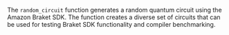 The `random_circuit` function generates a random quantum circuit using the Amazon Braket SDK.
The function creates a diverse set of circuits that can be used for testing Braket SDK functionality and compiler benchmarking.
<!--
[metadata-name]: Random Quantum Circuit Generator
[metadata-tags]: Auxialiary function
[metadata-url]: https://github.com/amazon-braket/amazon-braket-algorithm-library/tree/main/src/braket/experimental/auxiliary_functions/random_circuit
-->

